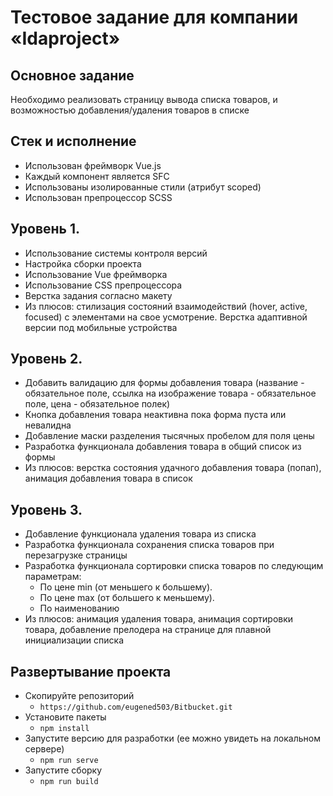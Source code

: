 # Тестовое задание для компании «Idaproject»
## Основное задание 
Необходимо реализовать страницу вывода списка товаров, и возможностью добавления/удаления товаров в списке

## Cтек и исполнение
+ Использован фреймворк Vue.js
+ Каждый компонент является SFC
+ Использованы изолированные стили (атрибут scoped)
+ Использован препроцессор SCSS

## Уровень 1.
+ Использование системы контроля версий
+ Настройка сборки проекта
+ Использование Vue фреймворка
+ Использование CSS препроцессора
+ Верстка задания согласно макету
+ Из плюсов: стилизация состояний взаимодействий (hover, active, focused) с элементами на свое усмотрение. Верстка адаптивной версии под мобильные устройства

## Уровень 2.
+ Добавить валидацию для формы добавления товара (название - обязательное поле, ссылка на изображение товара - обязательное поле, цена - обязательное полек)
+ Кнопка добавления товара неактивна пока форма пуста или невалидна
+ Добавление маски разделения тысячных пробелом для поля цены
+ Разработка функционала добавления товара в общий список из формы
+ Из плюсов: верстка состояния удачного добавления товара (попап), анимация добавления товара в список

## Уровень 3.
+ Добавление функционала удаления товара из списка
+ Разработка функционала сохранения списка товаров при перезагрузке страницы
+ Разработка функционала сортировки списка товаров по следующим параметрам:
   - По цене min (от меньшего к большему).
   - По цене max (от большего к меньшему).
   - По наименованию
 + Из плюсов: анимация удаления товара, анимация сортировки товара, добавление прелодера на странице для плавной инициализации списка

## Развертывание проекта
- Скопируйте репозиторий
    - `https://github.com/eugened503/Bitbucket.git`
- Установите пакеты
     - `npm install`
- Запустите версию для разработки (ее можно увидеть на локальном сервере)
    - `npm run serve`
- Запустите сборку
     - `npm run build`